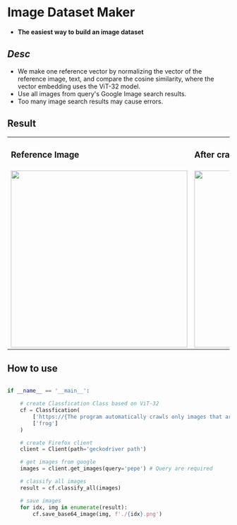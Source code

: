 # Image Dataset Maker 
- **The easiest way to build an image dataset**

## *Desc*
  - We make one reference vector by normalizing the vector of the reference image, text, and compare the cosine similarity, where the vector embedding uses the ViT-32 model.
  - Use all images from query's Google Image search results.
  - Too many image search results may cause errors.

## Result 


<table>
  <tr>
    <td><h3><b>Reference Image</b></h1></td>
    <td><h3><b>After crawl & classify</b></h3></td>
  </tr>

  <tr>
    <td>
      <img src="https://github.com/user-attachments/assets/f818be5c-1fd6-46a4-a54b-3dfa08190320" width="400px" height="400px"> 
    </td>
    <td>
        <img src="https://github.com/user-attachments/assets/3f63d230-9027-4ddd-b6d0-e642f9fd4ad8" width="400px" height="400px"> 
    </td> 
  </tr>
</table>

## How to use

```python

if __name__ == '__main__':

    # create Classfication Class based on ViT-32
    cf = Classfication(
        ['https://{The program automatically crawls only images that are similar to the input image.}'],
        ['frog']
    )

    # create Firefox client
    client = Client(path='geckodriver path')

    # get images from google
    images = client.get_images(query='pepe') # Query are required

    # classify all images
    result = cf.classify_all(images)

    # save images
    for idx, img in enumerate(result):
        cf.save_base64_image(img, f'./{idx}.png')

```
